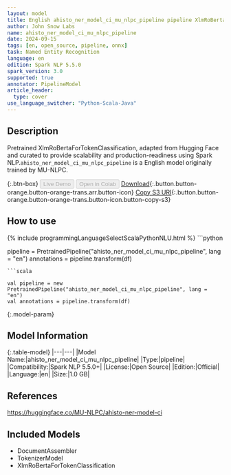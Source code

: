 ```yaml
---
layout: model
title: English ahisto_ner_model_ci_mu_nlpc_pipeline pipeline XlmRoBertaForTokenClassification from MU-NLPC
author: John Snow Labs
name: ahisto_ner_model_ci_mu_nlpc_pipeline
date: 2024-09-15
tags: [en, open_source, pipeline, onnx]
task: Named Entity Recognition
language: en
edition: Spark NLP 5.5.0
spark_version: 3.0
supported: true
annotator: PipelineModel
article_header:
  type: cover
use_language_switcher: "Python-Scala-Java"
---
```


## Description

Pretrained XlmRoBertaForTokenClassification, adapted from Hugging Face and curated to provide scalability and production-readiness using Spark NLP.`ahisto_ner_model_ci_mu_nlpc_pipeline` is a English model originally trained by MU-NLPC.

{:.btn-box}
<button class="button button-orange" disabled>Live Demo</button>
<button class="button button-orange" disabled>Open in Colab</button>
[Download](https://s3.amazonaws.com/auxdata.johnsnowlabs.com/public/models/ahisto_ner_model_ci_mu_nlpc_pipeline_en_5.5.0_3.0_1726398105929.zip){:.button.button-orange.button-orange-trans.arr.button-icon}
[Copy S3 URI](s3://auxdata.johnsnowlabs.com/public/models/ahisto_ner_model_ci_mu_nlpc_pipeline_en_5.5.0_3.0_1726398105929.zip){:.button.button-orange.button-orange-trans.button-icon.button-copy-s3}

## How to use



<div class="tabs-box" markdown="1">
{% include programmingLanguageSelectScalaPythonNLU.html %}
```python

pipeline = PretrainedPipeline("ahisto_ner_model_ci_mu_nlpc_pipeline", lang = "en")
annotations =  pipeline.transform(df)   

```
```scala

val pipeline = new PretrainedPipeline("ahisto_ner_model_ci_mu_nlpc_pipeline", lang = "en")
val annotations = pipeline.transform(df)

```
</div>

{:.model-param}
## Model Information

{:.table-model}
|---|---|
|Model Name:|ahisto_ner_model_ci_mu_nlpc_pipeline|
|Type:|pipeline|
|Compatibility:|Spark NLP 5.5.0+|
|License:|Open Source|
|Edition:|Official|
|Language:|en|
|Size:|1.0 GB|

## References

https://huggingface.co/MU-NLPC/ahisto-ner-model-ci

## Included Models

- DocumentAssembler
- TokenizerModel
- XlmRoBertaForTokenClassification